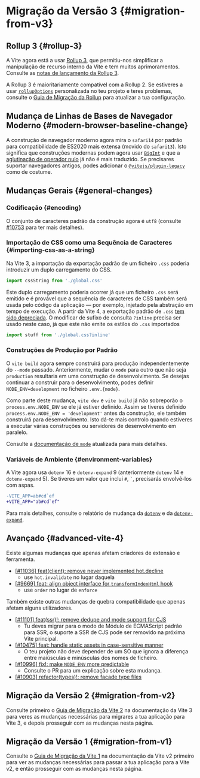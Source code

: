 # Migração da Versão 3 {#migration-from-v3}

## Rollup 3 {#rollup-3}

A Vite agora está a usar [Rollup 3](https://github.com/vitejs/vite/issues/9870), que permitiu-nos simplificar a manipulação de recurso interno da Vite e tem muitos aprimoramentos. Consulte as [notas de lançamento da Rollup 3](https://github.com/rollup/rollup/releases).

A Rollup 3 é maioritariamente compatível com a Rollup 2. Se estiveres a usar [`rollupOptions`](../config/build-options.md#rollup-options) personalizada no teu projeto e teres problemas, consulte o [Guia de Migração da Rollup](https://rollupjs.org/guide/en/#migration) para atualizar a tua configuração.

## Mudança de Linhas de Bases de Navegador Moderno {#modern-browser-baseline-change}

A construção de navegador moderno agora mira o `safari14` por padrão para compatibilidade de ES2020 mais extensa (movido do `safari13`). Isto significa que construções modernas podem agora usar [`BigInt`](https://developer.mozilla.org/en-US/docs/Web/JavaScript/Reference/Global_Objects/BigInt) e que a [aglutinação de operador nulo](https://developer.mozilla.org/en-US/docs/Web/JavaScript/Reference/Operators/Nullish_coalescing) já não é mais traduzido. Se precisares suportar navegadores antigos, podes adicionar o [`@vitejs/plugin-legacy`](https://github.com/vitejs/vite/tree/main/packages/plugin-legacy) como de costume.

## Mudanças Gerais {#general-changes}

### Codificação {#encoding}

O conjunto de caracteres padrão da construção agora é `utf8` (consulte [#10753](https://github.com/vitejs/vite/issues/10753) para ter mais detalhes).

### Importação de CSS como uma Sequência de Caracteres {#importing-css-as-a-string}

Na Vite 3, a importação da exportação padrão de um ficheiro `.css` poderia introduzir um duplo carregamento do CSS.

```ts
import cssString from './global.css'
```

Este duplo carregamento poderia ocorrer já que um ficheiro `.css` será emitido e é provável que a sequência de caracteres de CSS também será usada pelo código da aplicação — por exemplo, injetado pela abstração em tempo de execução. A partir da Vite 4, a exportação padrão de `.css` [tem sido depreciada](https://github.com/vitejs/vite/issues/11094). O modificar de sufixo de consulta `?inline` precisa ser usado neste caso, já que este não emite os estilos do `.css` importados

```ts
import stuff from './global.css?inline'
```

### Construções de Produção por Padrão

O `vite build` agora sempre construirá para produção independentemente do `--mode` passado. Anteriormente, mudar o `mode` para outro que não seja `production` resultaria em uma construção de desenvolvimento. Se desejas continuar a construir para o desenvolvimento, podes definir `NODE_ENV=development` no ficheiro `.env.{mode}`.

Como parte deste mudança, `vite dev` e `vite build` já não sobreporão o `process.env.`<wbr>`NODE_ENV` se ele já estiver definido. Assim se tiveres definido `process.env.`<wbr>`NODE_ENV = 'development'` antes da construção, ele também construirá para desenvolvimento. Isto dá-te mais controlo quando estiveres a executar várias construções ou servidores de desenvolvimento em paralelo.

Consulte a [documentação de `mode`](https://vitejs.dev/guide/env-and-mode.html#modes) atualizada para mais detalhes.

### Variáveis de Ambiente {#environment-variables}

A Vite agora usa `dotenv` 16 e `dotenv-expand` 9 (anteriormente `dotenv` 14 e `dotenv-expand` 5). Se tiveres um valor que inclui `#`, `` ` ``, precisarás envolvê-los com aspas.

```diff
-VITE_APP=ab#cd`ef
+VITE_APP="ab#cd`ef"
```

Para mais detalhes, consulte o relatório de mudança da [`dotenv`](https://github.com/motdotla/dotenv/blob/master/CHANGELOG.md) e da [`dotenv-expand`](https://github.com/motdotla/dotenv-expand/blob/master/CHANGELOG.md).

## Avançado {#advanced-vite-4}

Existe algumas mudanças que apenas afetam criadores de extensão e ferramenta.

- [[#11036] feat(client): remove never implemented hot.decline](https://github.com/vitejs/vite/issues/11036)
  - use `hot.invalidate` no lugar daquela
- [[#9669] feat: align object interface for `transformIndexHtml` hook](https://github.com/vitejs/vite/issues/9669)
  - use `order` no lugar de `enforce`

Também existe outras mudanças de quebra compatibilidade que apenas afetam alguns utilizadores.

- [[#11101] feat(ssr)!: remove dedupe and mode support for CJS](https://github.com/vitejs/vite/pull/11101)
  - Tu deves migrar para o modo de Módulo de ECMAScript padrão para SSR, o suporte a SSR de CJS pode ser removido na próxima Vite principal.
- [[#10475] feat: handle static assets in case-sensitive manner](https://github.com/vitejs/vite/pull/10475)
  - O teu projeto não deve depender de um SO que ignora a diferença entre maiúsculas e minúsculas dos nomes de ficheiro.
- [[#10996] fix!: make `NODE_ENV` more predictable](https://github.com/vitejs/vite/pull/10996)
  - Consulte o PR para um explicação sobre esta mudança.
- [[#10903] refactor(types)!: remove facade type files](https://github.com/vitejs/vite/pull/10903)

## Migração da Versão 2 {#migration-from-v2}

Consulte primeiro o [Guia de Migração da Vite 2](https://v3.vitejs.dev/guide/migration.html) na documentação da Vite 3 para veres as mudanças necessárias para migrares a tua aplicação para Vite 3, e depois prosseguir com as mudanças nesta página.

## Migração da Versão 1 {#migration-from-v1}

Consulte o [Guia de Migração da Vite 1](https://v2.vitejs.dev/guide/migration.html) na documentação da Vite v2 primeiro para ver as mudanças necessárias para passar a tua aplicação para a Vite v2, e então prosseguir com as mudanças nesta página.

